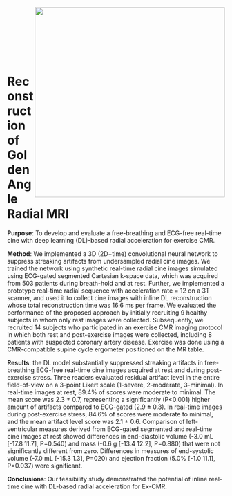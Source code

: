 <img src='vids/video_1_lowres.gif' align="right" width=440>

<br><br><br><br><br><br>

# Reconstruction of Golden Angle Radial MRI 

**Purpose**: To develop and evaluate a free-breathing and ECG-free real-time cine with deep learning (DL)-based radial acceleration for exercise CMR.

**Method**: We implemented a 3D (2D+time) convolutional neural network to suppress streaking artifacts from undersampled radial cine images. We trained the network using synthetic real-time radial cine images simulated using ECG-gated segmented Cartesian k-space data, which was acquired from 503 patients during breath-hold and at rest. Further, we implemented a prototype real-time radial sequence with acceleration rate = 12 on a 3T scanner, and used it to collect cine images with inline DL reconstruction whose total reconstruction time was 16.6 ms per frame. We evaluated the performance of the proposed approach by initially recruiting 9 healthy subjects in whom only rest images were collected. Subsequently, we recruited 14 subjects who participated in an exercise CMR imaging protocol in which both rest and post-exercise images were collected, including 8 patients with suspected coronary artery disease. Exercise was done using a CMR-compatible supine cycle ergometer positioned on the MR table.

**Results**: the DL model substantially suppressed streaking artifacts in free-breathing ECG-free real-time cine images acquired at rest and during post-exercise stress. Three readers evaluated residual artifact level in the entire field-of-view on a 3-point Likert scale (1-severe, 2-moderate, 3-minimal). In real-time images at rest, 89.4% of scores were moderate to minimal. The mean score was 2.3 ± 0.7, representing a significantly (P<0.001) higher amount of artifacts compared to ECG-gated (2.9 ± 0.3). In real-time images during post-exercise stress, 84.6% of scores were moderate to minimal, and the mean artifact level score was 2.1 ± 0.6. Comparison of left-ventricular measures derived from ECG-gated segmented and real-time cine images at rest showed differences in end-diastolic volume (-3.0 mL [-17.8 11.7], P=0.540) and mass (-0.6 g [-13.4 12.2], P=0.880) that were not significantly different from zero. Differences in measures of end-systolic volume (-7.0 mL [-15.3 1.3], P=020) and ejection fraction (5.0% [-1.0 11.1], P=0.037) were significant.

**Conclusions**: Our feasibility study demonstrated the potential of inline real-time cine with DL-based radial acceleration for Ex-CMR.
